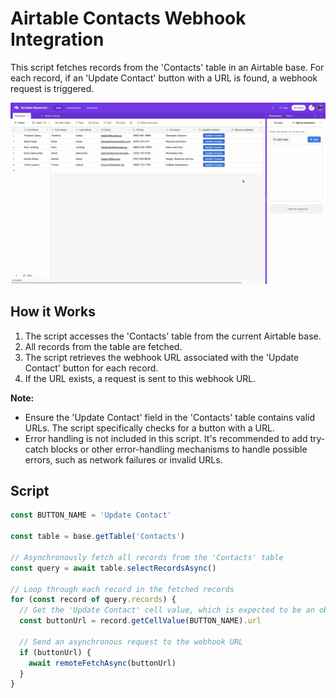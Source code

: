 # Airtable Contacts Webhook Integration

This script fetches records from the 'Contacts' table in an Airtable base. For each record, if an 'Update Contact' button with a URL is found, a webhook request is triggered.

![Alt text](<../static/img/Click URL Button on all Records.gif>)

## How it Works

1. The script accesses the 'Contacts' table from the current Airtable base.
2. All records from the table are fetched.
3. The script retrieves the webhook URL associated with the 'Update Contact' button for each record.
4. If the URL exists, a request is sent to this webhook URL.

**Note:**

- Ensure the 'Update Contact' field in the 'Contacts' table contains valid URLs. The script specifically checks for a button with a URL.
- Error handling is not included in this script. It's recommended to add try-catch blocks or other error-handling mechanisms to handle possible errors, such as network failures or invalid URLs.

## Script

```javascript
const BUTTON_NAME = 'Update Contact'

const table = base.getTable('Contacts')

// Asynchronously fetch all records from the 'Contacts' table
const query = await table.selectRecordsAsync()

// Loop through each record in the fetched records
for (const record of query.records) {
  // Get the 'Update Contact' cell value, which is expected to be an object with a 'url' property
  const buttonUrl = record.getCellValue(BUTTON_NAME).url

  // Send an asynchronous request to the webhook URL
  if (buttonUrl) {
    await remoteFetchAsync(buttonUrl)
  }
}
```
